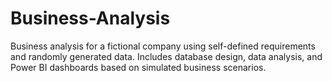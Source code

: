 # Business-Analysis
Business analysis for a fictional company using self-defined requirements and randomly generated data. Includes database design, data analysis, and Power BI dashboards based on simulated business scenarios.
